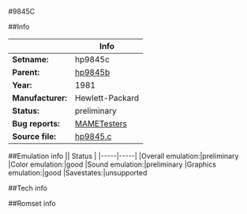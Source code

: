 #9845C

##Info

||Info|
|-----|-----|
|**Setname:**|hp9845c
|**Parent:**|[hp9845b](hp9845b.md)
|**Year:**|1981
|**Manufacturer:**|Hewlett-Packard
|**Status:**|preliminary
|**Bug reports:**|[MAMETesters](http://mametesters.org/view_all_set.php?type=1&temporary=y&search=hp9845.c)
|**Source file:**|[hp9845.c](https://github.com/mamedev/mame/blob/master/src/mess/drivers/hp9845.c)

##Emulation info
|| Status |
|-----|-----|
|Overall emulation:|preliminary
|Color emulation:|good
|Sound emulation:|preliminary
|Graphics emulation:|good
|Savestates:|unsupported

##Tech info

##Romset info

<!--- START OF EDITED COMMENT DO NOT TOUCH TEXT ABOVE-->
